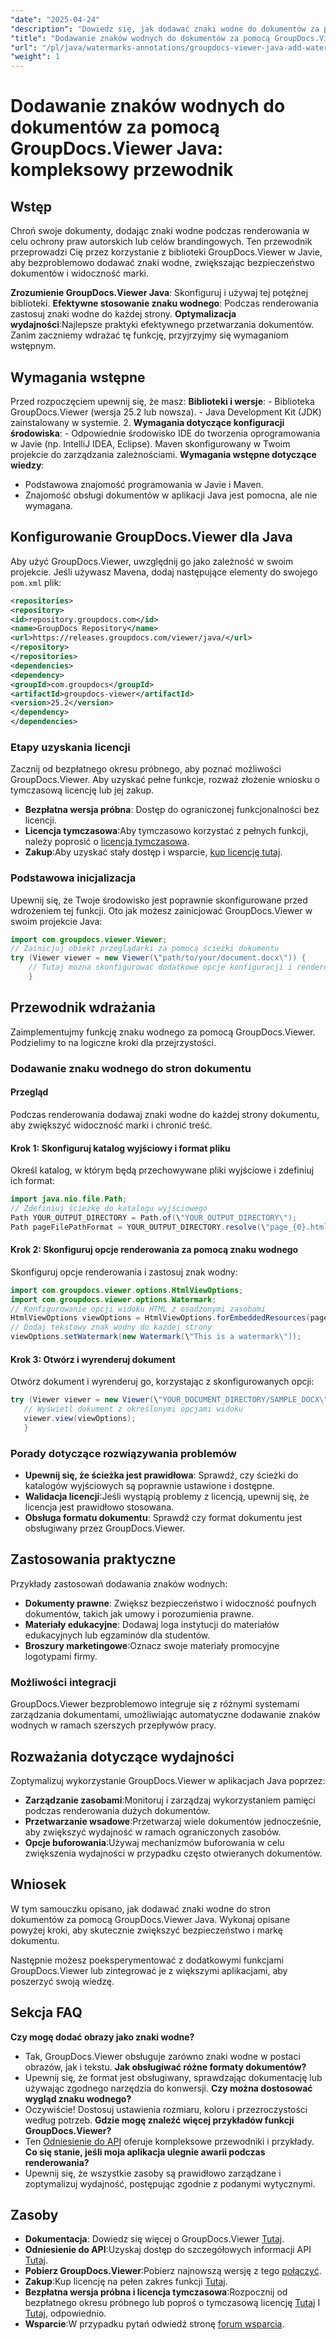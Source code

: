 ```yaml
---
"date": "2025-04-24"
"description": "Dowiedz się, jak dodawać znaki wodne do dokumentów za pomocą GroupDocs.Viewer w Javie. Zwiększ bezpieczeństwo dokumentów i branding dzięki temu samouczkowi krok po kroku."
"title": "Dodawanie znaków wodnych do dokumentów za pomocą GroupDocs.Viewer Java&#58; Kompleksowy przewodnik"
"url": "/pl/java/watermarks-annotations/groupdocs-viewer-java-add-watermark-documents/"
"weight": 1
---
```


# Dodawanie znaków wodnych do dokumentów za pomocą GroupDocs.Viewer Java: kompleksowy przewodnik

## Wstęp

Chroń swoje dokumenty, dodając znaki wodne podczas renderowania w celu ochrony praw autorskich lub celów brandingowych. Ten przewodnik przeprowadzi Cię przez korzystanie z biblioteki GroupDocs.Viewer w Javie, aby bezproblemowo dodawać znaki wodne, zwiększając bezpieczeństwo dokumentów i widoczność marki.

**Zrozumienie GroupDocs.Viewer Java**: 
Skonfiguruj i używaj tej potężnej biblioteki.
**Efektywne stosowanie znaku wodnego**: 
Podczas renderowania zastosuj znaki wodne do każdej strony.
**Optymalizacja wydajności**:Najlepsze praktyki efektywnego przetwarzania dokumentów.
Zanim zaczniemy wdrażać tę funkcję, przyjrzyjmy się wymaganiom wstępnym.
## Wymagania wstępne
Przed rozpoczęciem upewnij się, że masz:
**Biblioteki i wersje**:
	- Biblioteka GroupDocs.Viewer (wersja 25.2 lub nowsza).
	- Java Development Kit (JDK) zainstalowany w systemie. 
2. **Wymagania dotyczące konfiguracji środowiska**:
	- Odpowiednie środowisko IDE do tworzenia oprogramowania w Javie (np. IntelliJ IDEA, Eclipse).
	Maven skonfigurowany w Twoim projekcie do zarządzania zależnościami.
**Wymagania wstępne dotyczące wiedzy**:
- Podstawowa znajomość programowania w Javie i Maven.
- Znajomość obsługi dokumentów w aplikacji Java jest pomocna, ale nie wymagana.
## Konfigurowanie GroupDocs.Viewer dla Java
Aby użyć GroupDocs.Viewer, uwzględnij go jako zależność w swoim projekcie. Jeśli używasz Mavena, dodaj następujące elementy do swojego `pom.xml` plik:
```xml
<repositories>
<repository>
<id>repository.groupdocs.com</id>
<name>GroupDocs Repository</name>
<url>https://releases.groupdocs.com/viewer/java/</url>
</repository>
</repositories>
<dependencies>
<dependency>
<groupId>com.groupdocs</groupId>
<artifactId>groupdocs-viewer</artifactId>
<version>25.2</version>
</dependency>
</dependencies>
```

### Etapy uzyskania licencji
Zacznij od bezpłatnego okresu próbnego, aby poznać możliwości GroupDocs.Viewer. Aby uzyskać pełne funkcje, rozważ złożenie wniosku o tymczasową licencję lub jej zakup.
- **Bezpłatna wersja próbna**: Dostęp do ograniczonej funkcjonalności bez licencji.
- **Licencja tymczasowa**:Aby tymczasowo korzystać z pełnych funkcji, należy poprosić o [licencja tymczasowa](https://purchase.groupdocs.com/temporary-license/).
- **Zakup**:Aby uzyskać stały dostęp i wsparcie, [kup licencję tutaj](https://purchase.groupdocs.com/buy).
### Podstawowa inicjalizacja
Upewnij się, że Twoje środowisko jest poprawnie skonfigurowane przed wdrożeniem tej funkcji. Oto jak możesz zainicjować GroupDocs.Viewer w swoim projekcie Java:
```java
import com.groupdocs.viewer.Viewer;
// Zainicjuj obiekt przeglądarki za pomocą ścieżki dokumentu
try (Viewer viewer = new Viewer(\"path/to/your/document.docx\")) {
	// Tutaj można skonfigurować dodatkowe opcje konfiguracji i renderowania.
	}
```

## Przewodnik wdrażania
Zaimplementujmy funkcję znaku wodnego za pomocą GroupDocs.Viewer. Podzielimy to na logiczne kroki dla przejrzystości.
### Dodawanie znaku wodnego do stron dokumentu
#### Przegląd
Podczas renderowania dodawaj znaki wodne do każdej strony dokumentu, aby zwiększyć widoczność marki i chronić treść.
#### Krok 1: Skonfiguruj katalog wyjściowy i format pliku
Określ katalog, w którym będą przechowywane pliki wyjściowe i zdefiniuj ich format:
```java
import java.nio.file.Path;
// Zdefiniuj ścieżkę do katalogu wyjściowego
Path YOUR_OUTPUT_DIRECTORY = Path.of(\"YOUR_OUTPUT_DIRECTORY\");
Path pageFilePathFormat = YOUR_OUTPUT_DIRECTORY.resolve(\"page_{0}.html\");
```
#### Krok 2: Skonfiguruj opcje renderowania za pomocą znaku wodnego
Skonfiguruj opcje renderowania i zastosuj znak wodny:
```java
import com.groupdocs.viewer.options.HtmlViewOptions;
import com.groupdocs.viewer.options.Watermark;
// Konfigurowanie opcji widoku HTML z osadzonymi zasobami
HtmlViewOptions viewOptions = HtmlViewOptions.forEmbeddedResources(pageFilePathFormat);
// Dodaj tekstowy znak wodny do każdej strony
viewOptions.setWatermark(new Watermark(\"This is a watermark\"));
```

#### Krok 3: Otwórz i wyrenderuj dokument
Otwórz dokument i wyrenderuj go, korzystając z skonfigurowanych opcji:
```java
try (Viewer viewer = new Viewer(\"YOUR_DOCUMENT_DIRECTORY/SAMPLE_DOCX\")) {
   // Wyświetl dokument z określonymi opcjami widoku
   viewer.view(viewOptions);
   }
```

### Porady dotyczące rozwiązywania problemów
- **Upewnij się, że ścieżka jest prawidłowa**: Sprawdź, czy ścieżki do katalogów wyjściowych są poprawnie ustawione i dostępne.
- **Walidacja licencji**:Jeśli wystąpią problemy z licencją, upewnij się, że licencja jest prawidłowo stosowana.
- **Obsługa formatu dokumentu**: Sprawdź czy format dokumentu jest obsługiwany przez GroupDocs.Viewer.
## Zastosowania praktyczne
Przykłady zastosowań dodawania znaków wodnych:
- **Dokumenty prawne**: 
Zwiększ bezpieczeństwo i widoczność poufnych dokumentów, takich jak umowy i porozumienia prawne.
- **Materiały edukacyjne**: 
Dodawaj loga instytucji do materiałów edukacyjnych lub egzaminów dla studentów.
- **Broszury marketingowe**:Oznacz swoje materiały promocyjne logotypami firmy.
### Możliwości integracji
GroupDocs.Viewer bezproblemowo integruje się z różnymi systemami zarządzania dokumentami, umożliwiając automatyczne dodawanie znaków wodnych w ramach szerszych przepływów pracy.
## Rozważania dotyczące wydajności
Zoptymalizuj wykorzystanie GroupDocs.Viewer w aplikacjach Java poprzez:
- **Zarządzanie zasobami**:Monitoruj i zarządzaj wykorzystaniem pamięci podczas renderowania dużych dokumentów.
- **Przetwarzanie wsadowe**:Przetwarzaj wiele dokumentów jednocześnie, aby zwiększyć wydajność w ramach ograniczonych zasobów.
- **Opcje buforowania**:Używaj mechanizmów buforowania w celu zwiększenia wydajności w przypadku często otwieranych dokumentów.
## Wniosek
W tym samouczku opisano, jak dodawać znaki wodne do stron dokumentów za pomocą GroupDocs.Viewer Java. Wykonaj opisane powyżej kroki, aby skutecznie zwiększyć bezpieczeństwo i markę dokumentu.

Następnie możesz poeksperymentować z dodatkowymi funkcjami GroupDocs.Viewer lub zintegrować je z większymi aplikacjami, aby poszerzyć swoją wiedzę.
## Sekcja FAQ
**Czy mogę dodać obrazy jako znaki wodne?**
- Tak, GroupDocs.Viewer obsługuje zarówno znaki wodne w postaci obrazów, jak i tekstu.
**Jak obsługiwać różne formaty dokumentów?**
- Upewnij się, że format jest obsługiwany, sprawdzając dokumentację lub używając zgodnego narzędzia do konwersji.
**Czy można dostosować wygląd znaku wodnego?**
- Oczywiście! Dostosuj ustawienia rozmiaru, koloru i przezroczystości według potrzeb.
**Gdzie mogę znaleźć więcej przykładów funkcji GroupDocs.Viewer?**
- Ten [Odniesienie do API](https://reference.groupdocs.com/viewer/java/) oferuje kompleksowe przewodniki i przykłady.
**Co się stanie, jeśli moja aplikacja ulegnie awarii podczas renderowania?**
- Upewnij się, że wszystkie zasoby są prawidłowo zarządzane i zoptymalizuj wydajność, postępując zgodnie z podanymi wytycznymi.

## Zasoby
- **Dokumentacja**: Dowiedz się więcej o GroupDocs.Viewer [Tutaj](https://docs.groupdocs.com/viewer/java/).
- **Odniesienie do API**:Uzyskaj dostęp do szczegółowych informacji API [Tutaj](https://reference.groupdocs.com/viewer/java/).
- **Pobierz GroupDocs.Viewer**:Pobierz najnowszą wersję z tego [połączyć](https://releases.groupdocs.com/viewer/java/).
- **Zakup**:Kup licencję na pełen zakres funkcji [Tutaj](https://purchase.groupdocs.com/buy).
- **Bezpłatna wersja próbna i licencja tymczasowa**:Rozpocznij od bezpłatnego okresu próbnego lub poproś o tymczasową licencję [Tutaj](https://releases.groupdocs.com/viewer/java/) I [Tutaj](https://purchase.groupdocs.com/temporary-license/), odpowiednio.
- **Wsparcie**:W przypadku pytań odwiedź stronę [forum wsparcia](https://forum.groupdocs.com/viewer/).